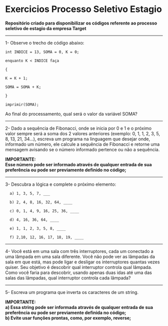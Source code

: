 # Exercicios Processo Seletivo Estagio
**Repositório criado para disponibilizar os códigos referente ao processo seletivo de estagio da empresa Target**

-----------------------------------------
1- Observe o trecho de código abaixo:

    int INDICE = 13, SOMA = 0, K = 0;

    enquanto K < INDICE faça

    {

    K = K + 1;

    SOMA = SOMA + K;

    }

    imprimir(SOMA);

Ao final do processamento, qual será o valor da variável SOMA?

----------------------------------------

2- Dado a sequência de Fibonacci, onde se inicia por 0 e 1 e o próximo valor sempre será a soma dos 2 valores anteriores (exemplo: 0, 1, 1, 2, 3, 5, 8, 13, 21, 34...), escreva um programa na linguagem que desejar onde, informado um número, ele calcule a sequência de Fibonacci e retorne uma mensagem avisando se o número informado pertence ou não a sequência.


**IMPORTANTE:**\
**Esse número pode ser informado através de qualquer entrada de sua preferência ou pode ser previamente definido no código;**

----------------------------------------

3- Descubra a lógica e complete o próximo elemento:

      a) 1, 3, 5, 7, ___

      b) 2, 4, 8, 16, 32, 64, ____

      c) 0, 1, 4, 9, 16, 25, 36, ____

      d) 4, 16, 36, 64, ____

      e) 1, 1, 2, 3, 5, 8, ____

      f) 2,10, 12, 16, 17, 18, 19, ____

----------------------------------------

4- Você está em uma sala com três interruptores, cada um conectado a uma lâmpada em uma sala diferente. Você não pode ver as lâmpadas da sala em que está, mas pode ligar e desligar os interruptores quantas vezes quiser. Seu objetivo é descobrir qual interruptor controla qual lâmpada.\
Como você faria para descobrir, usando apenas duas idas até uma das salas das lâmpadas, qual interruptor controla cada lâmpada?

----------------------------------------

5- Escreva um programa que inverta os caracteres de um string.

**IMPORTANTE:**\
**a) Essa string pode ser informada através de qualquer entrada de sua preferência ou pode ser previamente definida no código;**\
**b) Evite usar funções prontas, como, por exemplo, reverse;**
